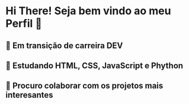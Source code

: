 <h1>Hi There! Seja bem vindo ao meu Perfil 👋</h1>
<h2>🔭 Em transição de carreira DEV</h2>
<h2>🌱 Estudando HTML, CSS, JavaScript e Phython</h2>
<h2>👯 Procuro colaborar com os projetos mais interesantes</h2>
<!--
**adrianorodriguesbr/adrianorodriguesbr** is a ✨ _special_ ✨ repository because its `README.md` (this file) appears on your GitHub profile.

Here are some ideas to get you started:

- 🔭 I’m currently working on ...
- 🌱 I’m currently learning ...
- 👯 I’m looking to collaborate on ...
- 🤔 I’m looking for help with ...
- 💬 Ask me about ...
- 📫 How to reach me: ...
- 😄 Pronouns: ...
- ⚡ Fun fact: ...
-->
